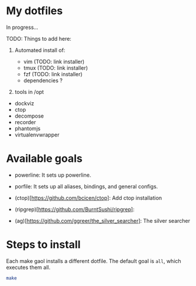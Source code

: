 # My dotfiles

In progress...

TODO: Things to add here:

1. Automated install of:
	- vim (TODO: link installer)
	- tmux (TODO: link installer)
	- fzf (TODO: link installer)
	- dependencies ?

2. tools in /opt

 - dockviz
 - ctop
 - decompose
 - recorder
 - phantomjs
 - virtualenvwrapper

# Available goals

- powerline: It sets up powerline.

- porfile: It sets up all aliases, bindings, and general configs.

- (ctop)[https://github.com/bcicen/ctop]: Add ctop installation

- (ripgrep)[https://github.com/BurntSushi/ripgrep]:

- (ag)[https://github.com/ggreer/the_silver_searcher]: The silver searcher

# Steps to install

Each make gaol installs a different dotfile. The default goal is `all`, which executes them all.

```sh
make
```

